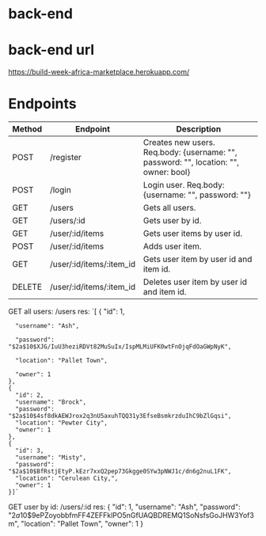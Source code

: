 # back-end

# back-end url

https://build-week-africa-marketplace.herokuapp.com/

# Endpoints

| Method | Endpoint                     | Description                                                                                                                                                                 |
| ------ | ---------------------------- | -------------------------------------------------------------------------------------------|
| POST   | /register                    |  Creates new users. Req.body: {username: "", password: "", location: "", owner: bool}      |
| POST   | /login                       |  Login user. Req.body: {username: "", password: ""}                                        |
| GET    | /users                       |  Gets all users.                                                                           |
| GET    | /users/:id                   |  Gets user by id.                                                                          |
| GET    | /user/:id/items              |  Gets user items by user id.                                                               |
| POST   | /user/:id/items              |  Adds user item.                                                                           |
| GET    | /user/:id/items/:item_id     |  Gets user item by user id and item id.                                                    |
| DELETE | /user/:id/items/:item_id     |  Deletes user item by user id and item id.                                                 |

GET all users: /users
  res: `[
    {
      "id": 1,
      
      "username": "Ash",
      
      "password": "$2a$10$XJG/IuU3heziRDVt82MuSuIx/IspMLMiUFK0wtFnOjqFdOaGWpNyK",
      
      "location": "Pallet Town",
      
      "owner": 1
    },
    {
      "id": 2,
      "username": "Brock",
      "password": "$2a$10$4sf8dkAEWJrox2q3nU5axuhTQQ31y3EfseBsmkrzduIhC9bZlGqsi",
      "location": "Pewter City",
      "owner": 1
    },
    {
      "id": 3,
      "username": "Misty",
      "password": "$2a$10$BfRstjEtyP.kEzr7xxQ2pep73Gkgge0SYw3pNWJ1c/dn6g2nuL1FK",
      "location": "Cerulean City,",
      "owner": 1
    }]`

GET user by id: /users/:id
  res:
    {
      "id": 1,
      "username": "Ash",
      "password": "$2a$10$9ePZoyobbfmFF4ZEFFklPO5nGfUAQBDREMQ1SoNsfsGoJHW3Yof3m",
      "location": "Pallet Town",
      "owner": 1
    }


